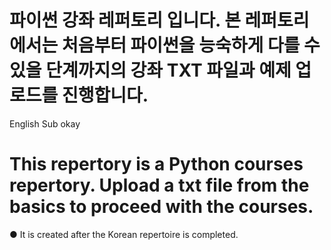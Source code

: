 # 파이썬 강좌 레퍼토리 입니다. 본 레퍼토리에서는 처음부터 파이썬을 능숙하게 다를 수 있을 단계까지의 강좌 TXT 파일과 예제 업로드를 진행합니다.

English Sub okay

# This repertory is a Python courses repertory. Upload a txt file from the basics to proceed with the courses.

● It is created after the Korean repertoire is completed.
